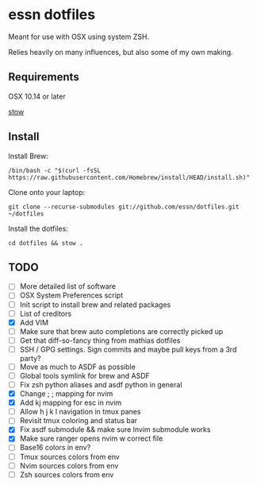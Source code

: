essn dotfiles
===================

Meant for use with OSX using system ZSH.

Relies heavily on many influences, but also some of my own making.

Requirements
------------

OSX 10.14 or later

[stow](https://www.gnu.org/software/stow/)

Install
-------

Install Brew:

    /bin/bash -c "$(curl -fsSL https://raw.githubusercontent.com/Homebrew/install/HEAD/install.sh)"

Clone onto your laptop:

    git clone --recurse-submodules git://github.com/essn/dotfiles.git ~/dotfiles

Install the dotfiles:

    cd dotfiles && stow .

TODO
------

- [ ] More detailed list of software
- [ ] OSX System Preferences script
- [ ] Init script to install brew and related packages
- [ ] List of creditors
- [x] Add VIM
- [ ] Make sure that brew auto completions are correctly picked up
- [ ] Get that diff-so-fancy thing from mathias dotfiles
- [ ] SSH / GPG settings. Sign commits and maybe pull keys from a 3rd party?
- [ ] Move as much to ASDF as possible
- [ ] Global tools symlink for brew and ASDF
- [ ] Fix zsh python aliases and asdf python in general
- [x] Change ; ; mapping for nvim
- [x] Add kj mapping for esc in nvim
- [ ] Allow h j k l navigation in tmux panes
- [ ] Revisit tmux coloring and status bar
- [x] Fix asdf submodule && make sure lnvim submodule works
- [x] Make sure ranger opens nvim w correct file
- [ ] Base16 colors in env?
- [ ] Tmux sources colors from env
- [ ] Nvim sources colors from env
- [ ] Zsh sources colors from env
